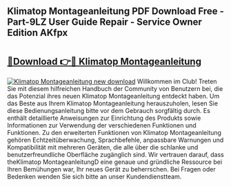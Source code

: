## Klimatop Montageanleitung PDF Download Free - Part-9LZ User Guide Repair - Service Owner Edition AKfpx

# <h2><a href="http://df6gn4.blite.top/?on=Klimatop+Montageanleitung">🔗Download 👉🔴 Klimatop Montageanleitung</a></h2>

[![Klimatop Montageanleitung new download](https://i.imgur.com/lujVjoI.png)](http://df6gn4.blite.top/?on=Klimatop+Montageanleitung)
Willkommen im Club! Treten Sie mit diesem hilfreichen Handbuch der Community von Benutzern bei, die das Potenzial ihres neuen Klimatop Montageanleitung entdeckt haben. Um das Beste aus Ihrem Klimatop Montageanleitung herauszuholen, lesen Sie diese Bedienungsanleitung bitte vor dem Gebrauch sorgfältig durch. Es enthält detaillierte Anweisungen zur Einrichtung des Produkts sowie Informationen zur Verwendung der verschiedenen Funktionen und Funktionen. Zu den erweiterten Funktionen von Klimatop Montageanleitung gehören Echtzeitüberwachung, Sprachbefehle, anpassbare Warnungen und Kompatibilität mit mehreren Geräten, die alle über die schlanke und benutzerfreundliche Oberfläche zugänglich sind. Wir vertrauen darauf, dass theKlimatop MontageanleitungD eine genaue und gründliche Ressource bei Ihren Bemühungen war, Ihr neues Gerät zu beherrschen. Bei Fragen oder Bedenken wenden Sie sich bitte an unser Kundendienstteam.
